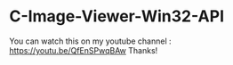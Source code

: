 # C-Image-Viewer-Win32-API

You can watch this on my youtube channel : https://youtu.be/QfEnSPwqBAw Thanks! 
